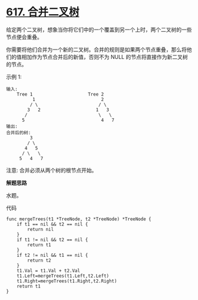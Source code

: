 # [617. 合并二叉树](https://leetcode-cn.com/problems/merge-two-binary-trees/)
给定两个二叉树，想象当你将它们中的一个覆盖到另一个上时，两个二叉树的一些节点便会重叠。

你需要将他们合并为一个新的二叉树。合并的规则是如果两个节点重叠，那么将他们的值相加作为节点合并后的新值，否则不为 NULL 的节点将直接作为新二叉树的节点。

示例 1:

```
输入: 
	Tree 1                     Tree 2                  
          1                         2                             
         / \                       / \                            
        3   2                     1   3                        
       /                           \   \                      
      5                             4   7                  
输出: 
合并后的树:
	     3
	    / \
	   4   5
	  / \   \ 
	 5   4   7
```
注意: 合并必须从两个树的根节点开始。

**解题思路**

水题。

代码

```
func mergeTrees(t1 *TreeNode, t2 *TreeNode) *TreeNode {
	if t1 == nil && t2 == nil {
		return nil
	}
	if t1 != nil && t2 == nil {
		return t1
	}
	if t2 != nil && t1 == nil {
		return t2
	}
	t1.Val = t1.Val + t2.Val
	t1.Left=mergeTrees(t1.Left,t2.Left)
	t1.Right=mergeTrees(t1.Right,t2.Right)
	return t1
}
```